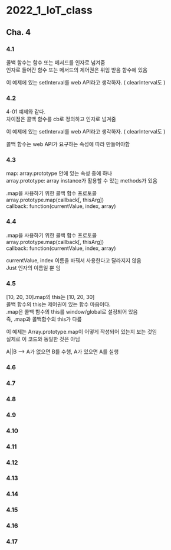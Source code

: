 # 2022_1_IoT_class

## Cha. 4


### 4.1
콜백 함수는 함수 또는 메서드를 인자로 넘겨줌  
인자로 들어간 함수 또는 메서드의 제어권은 위임 받음 함수에 있음  

이 예제에 있는 setInterval를 web API라고 생각하자.  ( clearInterval도 )  


### 4.2 
4-01 예제와 같다.  
차이점은 콜백 함수를 cb로 정의하고 인자로 넘겨줌  

이 예제에 있는 setInterval를 web API라고 생각하자.  ( clearInterval도 )  

콜백 함수는 web API가 요구하는 속성에 따라 만들어야함  


### 4.3
map: array.prototype 안에 있는 속성 중에 하나  
array.prototype: array instance가 활용할 수 있는 methods가 있음  

.map을 사용하기 위한 콜백 함수 프로토콜   
array.prototype.map(callback[, thisArg])  
callback: function(currentValue, index, array)  

### 4.4
.map을 사용하기 위한 콜백 함수 프로토콜   
array.prototype.map(callback[, thisArg])  
callback: function(currentValue, index, array)  
 
currentValue, index 이름을 바꿔서 사용한다고 달라지지 않음  
Just 인자의 이름일 뿐 임  

### 4.5
[10, 20, 30].map의 this는 [10, 20, 30]  
콜백 함수의 this는 제어권이 있는 함수 마음이다.  
.map은 콜백 함수의 this를 window/global로 설정되어 있음   
즉, .map과 콜백함수의 this가 다름  

이 예제는 Array.prototype.map이 어떻게 작성되어 있는지 보는 것임  
실제로 이 코드와 동일한 것은 아님  

A||B  --> A가 없으면 B를 수행, A가 있으면 A를 실행  

### 4.6


### 4.7


### 4.8


### 4.9


### 4.10


### 4.11


### 4.12


### 4.13


### 4.14


### 4.15


### 4.16


### 4.17
